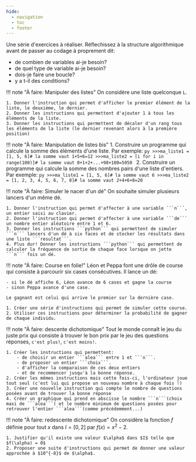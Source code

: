 ```yaml
---
hide:
  - navigation
  - toc
  - footer
---
```


Une série d'exercices à réaliser. Réflechissez à la structure algorithmique avant de passer au codage à proprement dit:

- de combien de variables ai-je besoin?
- de quel type de variable ai-je besoin?
- dois-je faire une boucle?
- y a t-il des conditions?


!!! note "À faire: Manipuler des listes"
    On considère une liste quelconque ```L```.

    1. Donner l'instruction qui permet d'afficher le premier élément de la liste, le deuxième, le dernier.
    2. Donner les instructions qui permettent d'ajouter 1 à tous les éléments de la liste.
    3. Donner les instructions qui permettent de décaler d'un rang tous les éléments de la liste (le dernier revenant alors à la première position)


!!! note "À faire: Manipulation de listes bis"
    1. Construire un programme qui calcule la somme des éléments d'une liste. Par exemple:
    ```py
    >>>ma_liste1 = [1, 5, 6]# la somme vaut 1+5+6=12
    >>>ma_liste2 = [i for i in range(100)]# la somme vaut 0+1+2+...+98+100=5050
    ```
    2. Construire un programme qui calcule la somme des nombres pairs d'une liste d'entiers. Par exemple:
    ```py
    >>>ma_liste1 = [1, 5, 6]# la somme vaut 6
    >>>ma_liste2 = [1, 2, 3, 4, 5, 6, 7, 8]# la somme vaut 2+4+6+8=20
    ```
  
!!! note "À faire: Simuler le nacer d'un dé"
    On souhaite simuler plusieurs lancers d'un même dé.

    1. Donner l'instruction qui permet d'affecter à une variable ```n```, un entier saisi au clavier.
    2. Donner l'instruction qui permet d'affecter à une variable ```de``` un nombre entier aléatoire entre 1 et 6.
    3. Donner les instructions ```python``` qui permettent de simuler ```n``` lancers d'un dé à six faces et de stocker les résultats dans une liste ```resultat```.
    4. Plus dur! Donner les instructions ```python``` qui permettent de calculer la fréquence de sortie de chaque face lorsque on jette ```n``` fois un dé.

!!! note "À faire: Course en folie!"
    Léon et Peppa font une drôle de course qui consiste à parcourir six cases consécutives. Il lance un dé:

    - si le dé affiche 6, Léon avance de 6 cases et gagne la course
    - sinon Peppa avance d'une case.

    Le gagnant est celui qui arrive le premier sur la dernière case.

    1. Créer une série d'instructions qui permet de simuler cette course.
    2. Utiliser ces instructions pour déterminer la probabilité de gagner de chaque individu.


!!! note "À faire: descente dichotomique"
    Tout le monde connaît le jeu du juste prix qui consiste à trouver le bon prix par le jeu des questions réponses, ```c'est plus!```, ```c'est moins!```.

    1. Créer les instructions qui permettent:
        - de choisir un entier ```alea``` entre 1 et ```n```.
        - de proposer un entier ```choix```.
        - d'afficher la comparaison de ces deux entiers
        - et de recommencer jusqu'à la bonne réponse.
    2. Créer les mêmes instructions mais cette fois-ci, l'ordinateur joue tout seul (c'est lui qui propose un nouveau nombre à chaque fois !)
    3. Créer une nouvelle instruction qui compte le nombre de questions posées avant de trouver la bonne réponse
    4. Créer un graphique qui prend en abscisse le nombre ```n```(choix maxi de ```alea```) et le nombre minimum de questions posées pour retrouver l'entier ```alea```(comme précédemment...)


!!! note "À faire: redescente dichotomique"
    On considère la fonction $f$ définie pour tout $x$ dans $I = [0, 2]$ par $f(x)=x^2-2$.

    1. Justifier qu'il existe une valeur $\alpha$ dans $I$ telle que $f(\alpha) = 0$
    2. Proposer une suite d'instructions qui permet de donner une valeur approchée à $10^{-8}$ de $\alpha$.


